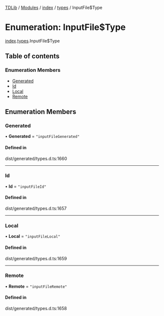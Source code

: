 [TDLib](../README.md) / [Modules](../modules.md) / [index](../modules/index.md) / [types](../modules/index.types.md) / InputFile$Type

# Enumeration: InputFile$Type

[index](../modules/index.md).[types](../modules/index.types.md).InputFile$Type

## Table of contents

### Enumeration Members

- [Generated](index.types.InputFile_Type.md#generated)
- [Id](index.types.InputFile_Type.md#id)
- [Local](index.types.InputFile_Type.md#local)
- [Remote](index.types.InputFile_Type.md#remote)

## Enumeration Members

### Generated

• **Generated** = ``"inputFileGenerated"``

#### Defined in

dist/generated/types.d.ts:1660

___

### Id

• **Id** = ``"inputFileId"``

#### Defined in

dist/generated/types.d.ts:1657

___

### Local

• **Local** = ``"inputFileLocal"``

#### Defined in

dist/generated/types.d.ts:1659

___

### Remote

• **Remote** = ``"inputFileRemote"``

#### Defined in

dist/generated/types.d.ts:1658
